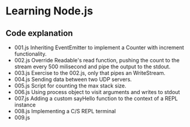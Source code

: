 Learning Node.js
================
Code explanation
----------------
* 001.js    Inheriting EventEmitter to implement a Counter with increment 
  functionality.
* 002.js    Override Readable's read function, pushing the count to the stream
  every 500 milisecond and pipe the output to the stdout.
* 003.js    Exercise to the 002.js, only that pipes an WriteStream.
* 004.js    Sending data between two UDP servers.
* 005.js    Script for counting the max stack size.
* 006.js    Using process object to visit arguments and writes to stdout
* 007.js    Adding a custom sayHello function to the context of a REPL instance
* 008.js    Implementing a C/S REPL terminal
* 009.js    
